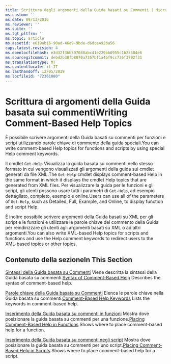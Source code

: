 ```yaml
---
title: Scrittura degli argomenti della Guida basati su Commenti | Microsoft Docs
ms.custom: ''
ms.date: 09/13/2016
ms.reviewer: ''
ms.suite: ''
ms.tgt_pltfrm: ''
ms.topic: article
ms.assetid: e619ab16-90ad-46e9-9bde-d6dce492ba56
caps.latest.revision: 4
ms.openlocfilehash: e3d32f36b597088abc41e229bb0955c1b25504e6
ms.sourcegitcommit: debd2b38fb8070a7357bf1a4bf9cc736f3702f31
ms.translationtype: MT
ms.contentlocale: it-IT
ms.lasthandoff: 12/05/2019
ms.locfileid: "72361080"
---
```

# <a name="writing-comment-based-help-topics"></a><span data-ttu-id="a3906-102">Scrittura di argomenti della Guida basata sui commenti</span><span class="sxs-lookup"><span data-stu-id="a3906-102">Writing Comment-Based Help Topics</span></span>

<span data-ttu-id="a3906-103">È possibile scrivere argomenti della Guida basati su commenti per funzioni e script utilizzando parole chiave di commento della guida speciali.</span><span class="sxs-lookup"><span data-stu-id="a3906-103">You can write comment-based Help topics for functions and scripts by using special Help comment keywords.</span></span>

 <span data-ttu-id="a3906-104">Il cmdlet `Get-Help` Visualizza la guida basata su commenti nello stesso formato in cui vengono visualizzati gli argomenti della guida sui cmdlet generati da file XML.</span><span class="sxs-lookup"><span data-stu-id="a3906-104">The `Get-Help` cmdlet displays comment-based Help in the same format in which it displays the cmdlet Help topics that are generated from XML files.</span></span> <span data-ttu-id="a3906-105">Per visualizzare la guida per le funzioni e gli script, gli utenti possono usare tutti i parametri di `Get-Help`, ad esempio dettagliato, completo, esempio e online.</span><span class="sxs-lookup"><span data-stu-id="a3906-105">Users can use all of the parameters of `Get-Help`, such as Detailed, Full, Example, and Online, to display function and script Help.</span></span>

 <span data-ttu-id="a3906-106">È inoltre possibile scrivere argomenti della Guida basati su XML per gli script e le funzioni e utilizzare le parole chiave del commento della Guida per reindirizzare gli utenti agli argomenti basati su XML o ad altri argomenti.</span><span class="sxs-lookup"><span data-stu-id="a3906-106">You can also write XML-based Help topics for scripts and functions and use the Help comment keywords to redirect users to the XML-based topics or other topics.</span></span>

## <a name="in-this-section"></a><span data-ttu-id="a3906-107">Contenuto della sezione</span><span class="sxs-lookup"><span data-stu-id="a3906-107">In This Section</span></span>

 <span data-ttu-id="a3906-108">[Sintassi della Guida basata su Commenti](./syntax-of-comment-based-help.md) Viene descritta la sintassi della Guida basata su commenti.</span><span class="sxs-lookup"><span data-stu-id="a3906-108">[Syntax of Comment-Based Help](./syntax-of-comment-based-help.md) Describes the syntax of comment-based help.</span></span>

 <span data-ttu-id="a3906-109">[Parole chiave della Guida basata su Commenti](./comment-based-help-keywords.md) Elenca le parole chiave nella Guida basata su commenti.</span><span class="sxs-lookup"><span data-stu-id="a3906-109">[Comment-Based Help Keywords](./comment-based-help-keywords.md) Lists the keywords in comment-based help.</span></span>

 <span data-ttu-id="a3906-110">[Inserimento della Guida basata su commenti in funzioni](./placing-comment-based-help-in-functions.md) Mostra dove posizionare la guida basata su commenti per una funzione.</span><span class="sxs-lookup"><span data-stu-id="a3906-110">[Placing Comment-Based Help in Functions](./placing-comment-based-help-in-functions.md) Shows where to place comment-based help for a function.</span></span>

 <span data-ttu-id="a3906-111">[Inserimento della Guida basata su commenti negli script](./placing-comment-based-help-in-scripts.md) Mostra dove posizionare la guida basata su commenti per uno script.</span><span class="sxs-lookup"><span data-stu-id="a3906-111">[Placing Comment-Based Help in Scripts](./placing-comment-based-help-in-scripts.md) Shows where to place comment-based help for a script.</span></span>